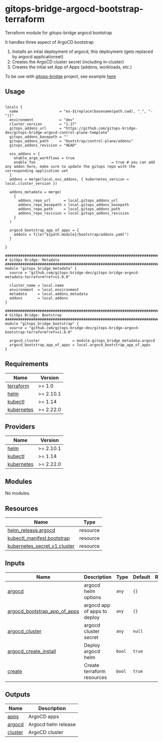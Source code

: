 # gitops-bridge-argocd-bootstrap-terraform
Terraform module for gitops-bridge argocd bootstrap

It handles three aspect of ArgoCD bootstrap
1. Installs an intial deployment of argocd, this deployment (gets replaced by argocd applicationset)
2. Creates the ArgoCD cluster secret (including in-cluster)
3. Creates the intial set App of Apps (addons, workloads, etc.)

To be use with [gitops-bridge](https://github.com/gitops-bridge-dev/) project, see example [here](https://github.com/gitops-bridge-dev/gitops-bridge/blob/main/argocd/iac/terraform/examples/eks/hello-world/main.tf)

## Usage

```hcl

locals {
  name                   = "ex-${replace(basename(path.cwd), "_", "-")}"
  environment            = "dev"
  cluster_version        = "1.27"
  gitops_addons_url      = "https://github.com/gitops-bridge-dev/gitops-bridge-argocd-control-plane-template"
  gitops_addons_basepath = ""
  gitops_addons_path     = "bootstrap/control-plane/addons"
  gitops_addons_revision = "HEAD"

  oss_addons = {
    enable_argo_workflows = true
    enable_foo                                   = true # you can add any addon here, make sure to update the gitops repo with the corresponding application set
  }
  addons = merge(local.oss_addons, { kubernetes_version = local.cluster_version })

  addons_metadata = merge(
    {
      addons_repo_url      = local.gitops_addons_url
      addons_repo_basepath = local.gitops_addons_basepath
      addons_repo_path     = local.gitops_addons_path
      addons_repo_revision = local.gitops_addons_revision
    }
  )

  argocd_bootstrap_app_of_apps = {
    addons = file("${path.module}/bootstrap/addons.yaml")
  }

}

###########################################################################
# GitOps Bridge: Metadata
###########################################################################
module "gitops_bridge_metadata" {
  source = "github.com/gitops-bridge-dev/gitops-bridge-argocd-metadata-terraform?ref=v1.0.0"

  cluster_name = local.name
  environment  = local.environment
  metadata     = local.addons_metadata
  addons       = local.addons
}

###########################################################################
# GitOps Bridge: Bootstrap
###########################################################################
module "gitops_bridge_bootstrap" {
  source = "github.com/gitops-bridge-dev/gitops-bridge-argocd-bootstrap-terraform?ref=v1.0.0"

  argocd_cluster               = module.gitops_bridge_metadata.argocd
  argocd_bootstrap_app_of_apps = local.argocd_bootstrap_app_of_apps
}

```

<!-- BEGINNING OF PRE-COMMIT-TERRAFORM DOCS HOOK -->
## Requirements

| Name | Version |
|------|---------|
| <a name="requirement_terraform"></a> [terraform](#requirement\_terraform) | >= 1.0 |
| <a name="requirement_helm"></a> [helm](#requirement\_helm) | >= 2.10.1 |
| <a name="requirement_kubectl"></a> [kubectl](#requirement\_kubectl) | >= 1.14 |
| <a name="requirement_kubernetes"></a> [kubernetes](#requirement\_kubernetes) | >= 2.22.0 |

## Providers

| Name | Version |
|------|---------|
| <a name="provider_helm"></a> [helm](#provider\_helm) | >= 2.10.1 |
| <a name="provider_kubectl"></a> [kubectl](#provider\_kubectl) | >= 1.14 |
| <a name="provider_kubernetes"></a> [kubernetes](#provider\_kubernetes) | >= 2.22.0 |

## Modules

No modules.

## Resources

| Name | Type |
|------|------|
| [helm_release.argocd](https://registry.terraform.io/providers/hashicorp/helm/latest/docs/resources/release) | resource |
| [kubectl_manifest.bootstrap](https://registry.terraform.io/providers/gavinbunney/kubectl/latest/docs/resources/manifest) | resource |
| [kubernetes_secret_v1.cluster](https://registry.terraform.io/providers/hashicorp/kubernetes/latest/docs/resources/secret_v1) | resource |

## Inputs

| Name | Description | Type | Default | Required |
|------|-------------|------|---------|:--------:|
| <a name="input_argocd"></a> [argocd](#input\_argocd) | argocd helm options | `any` | `{}` | no |
| <a name="input_argocd_bootstrap_app_of_apps"></a> [argocd\_bootstrap\_app\_of\_apps](#input\_argocd\_bootstrap\_app\_of\_apps) | argocd app of apps to deploy | `any` | `{}` | no |
| <a name="input_argocd_cluster"></a> [argocd\_cluster](#input\_argocd\_cluster) | argocd cluster secret | `any` | `null` | no |
| <a name="input_argocd_create_install"></a> [argocd\_create\_install](#input\_argocd\_create\_install) | Deploy argocd helm | `bool` | `true` | no |
| <a name="input_create"></a> [create](#input\_create) | Create terraform resources | `bool` | `true` | no |

## Outputs

| Name | Description |
|------|-------------|
| <a name="output_apps"></a> [apps](#output\_apps) | ArgoCD apps |
| <a name="output_argocd"></a> [argocd](#output\_argocd) | Argocd helm release |
| <a name="output_cluster"></a> [cluster](#output\_cluster) | ArgoCD cluster |
<!-- END OF PRE-COMMIT-TERRAFORM DOCS HOOK -->
